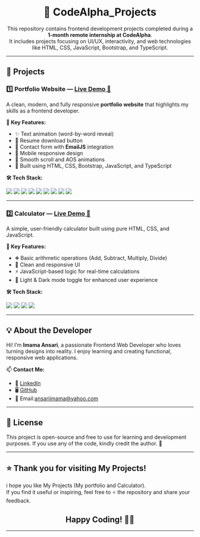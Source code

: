 <p align="center">
  <h1 align="center">🚀 CodeAlpha_Projects</h1>
</p>

<p align="center">
  This repository contains frontend development projects completed during a <strong>1-month remote internship at CodeAlpha</strong>. <br>
  It includes projects focusing on UI/UX, interactivity, and web technologies like HTML, CSS, JavaScript, Bootstrap, and TypeScript.
</p>

---

## 📁 Projects

### 1️⃣ Portfolio Website — [Live Demo 🔗](https://imama-portfolio.netlify.app/)

A clean, modern, and fully responsive **portfolio website** that highlights my skills as a frontend developer.

**🔹 Key Features:**
- ✨ Text animation (word-by-word reveal)
- 📄 Resume download button
- 💌 Contact form with **EmailJS** integration
- 📱 Mobile responsive design
- 💫 Smooth scroll and AOS animations
- 🔧 Built using HTML, CSS, Bootstrap, JavaScript, and TypeScript

**🛠️ Tech Stack:**
<p>
  <img src="https://img.shields.io/badge/HTML5-E34F26?style=for-the-badge&logo=html5&logoColor=white"/>
  <img src="https://img.shields.io/badge/CSS3-1572B6?style=for-the-badge&logo=css3&logoColor=white"/>
  <img src="https://img.shields.io/badge/Bootstrap-7952B3?style=for-the-badge&logo=bootstrap&logoColor=white"/>
  <img src="https://img.shields.io/badge/JavaScript-F7DF1E?style=for-the-badge&logo=javascript&logoColor=black"/>
  <img src="https://img.shields.io/badge/TypeScript-3178C6?style=for-the-badge&logo=typescript&logoColor=white"/>
  <img src="https://img.shields.io/badge/Animate.css-000000?style=for-the-badge&logo=css3&logoColor=white"/>
  <img src="https://img.shields.io/badge/AOS-29ABE2?style=for-the-badge"/>
  <img src="https://img.shields.io/badge/EmailJS-007ACC?style=for-the-badge&logo=maildotru&logoColor=white"/>
  <img src="https://img.shields.io/badge/Netlify-00C7B7?style=for-the-badge&logo=netlify&logoColor=white"/>
</p>

---

### 2️⃣ Calculator — [Live Demo 🔗](https://glowmode-calculator.netlify.app/)

A simple, user-friendly calculator built using pure HTML, CSS, and JavaScript.

**🔹 Key Features:**
- ➕ Basic arithmetic operations (Add, Subtract, Multiply, Divide)
- 🎨 Clean and responsive UI
- ⚡ JavaScript-based logic for real-time calculations
- 🌙 Light & Dark mode toggle for enhanced user experience

**🛠️ Tech Stack:**  
<p>
  <img src="https://img.shields.io/badge/HTML5-E34F26?style=for-the-badge&logo=html5&logoColor=white"/>
  <img src="https://img.shields.io/badge/CSS3-1572B6?style=for-the-badge&logo=css3&logoColor=white"/>
  <img src="https://img.shields.io/badge/Bootstrap-7952B3?style=for-the-badge&logo=bootstrap&logoColor=white"/>
  <img src="https://img.shields.io/badge/JavaScript-F7DF1E?style=for-the-badge&logo=javascript&logoColor=black"/>
</p>

---


## 💡 About the Developer

Hi! I’m **Imama Ansari**, a passionate Frontend Web Developer who loves turning designs into reality. I enjoy learning and creating functional, responsive web applications.

📫 **Contact Me:**
- 💼 [LinkedIn](https://www.linkedin.com/in/imama-ansari-5a604b337)
- 🖥️ [GitHub](https://github.com/imama-ansari14)
- 📩 Email:ansariimama@yahoo.com

---

## 📝 License

This project is open-source and free to use for learning and development purposes. If you use any of the code, kindly credit the author. 🌟

---

## ⭐️ Thank you for visiting **My Projects**! 
  
i hope you like My Projects (My portfolio and Calculator).  
If you find it useful or inspiring, feel free to ⭐️ the repository and share your feedback.  

<h2 align="center" > Happy Coding! 🚀✨</h2>

---


